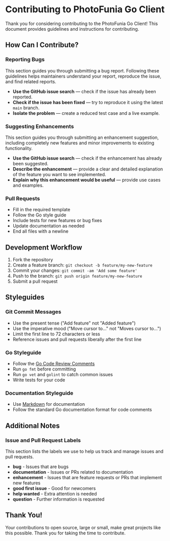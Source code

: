 # Contributing to PhotoFunia Go Client

Thank you for considering contributing to the PhotoFunia Go Client! This document provides guidelines and instructions for contributing.

## How Can I Contribute?

### Reporting Bugs

This section guides you through submitting a bug report. Following these guidelines helps maintainers understand your report, reproduce the issue, and find related reports.

- **Use the GitHub issue search** — check if the issue has already been reported.
- **Check if the issue has been fixed** — try to reproduce it using the latest `main` branch.
- **Isolate the problem** — create a reduced test case and a live example.

### Suggesting Enhancements

This section guides you through submitting an enhancement suggestion, including completely new features and minor improvements to existing functionality.

- **Use the GitHub issue search** — check if the enhancement has already been suggested.
- **Describe the enhancement** — provide a clear and detailed explanation of the feature you want to see implemented.
- **Explain why this enhancement would be useful** — provide use cases and examples.

### Pull Requests

- Fill in the required template
- Follow the Go style guide
- Include tests for new features or bug fixes
- Update documentation as needed
- End all files with a newline

## Development Workflow

1. Fork the repository
2. Create a feature branch: `git checkout -b feature/my-new-feature`
3. Commit your changes: `git commit -am 'Add some feature'`
4. Push to the branch: `git push origin feature/my-new-feature`
5. Submit a pull request

## Styleguides

### Git Commit Messages

- Use the present tense ("Add feature" not "Added feature")
- Use the imperative mood ("Move cursor to..." not "Moves cursor to...")
- Limit the first line to 72 characters or less
- Reference issues and pull requests liberally after the first line

### Go Styleguide

- Follow the [Go Code Review Comments](https://github.com/golang/go/wiki/CodeReviewComments)
- Run `go fmt` before committing
- Run `go vet` and `golint` to catch common issues
- Write tests for your code

### Documentation Styleguide

- Use [Markdown](https://daringfireball.net/projects/markdown) for documentation
- Follow the standard Go documentation format for code comments

## Additional Notes

### Issue and Pull Request Labels

This section lists the labels we use to help us track and manage issues and pull requests.

* **bug** - Issues that are bugs
* **documentation** - Issues or PRs related to documentation
* **enhancement** - Issues that are feature requests or PRs that implement new features
* **good first issue** - Good for newcomers
* **help wanted** - Extra attention is needed
* **question** - Further information is requested

## Thank You!

Your contributions to open source, large or small, make great projects like this possible. Thank you for taking the time to contribute.